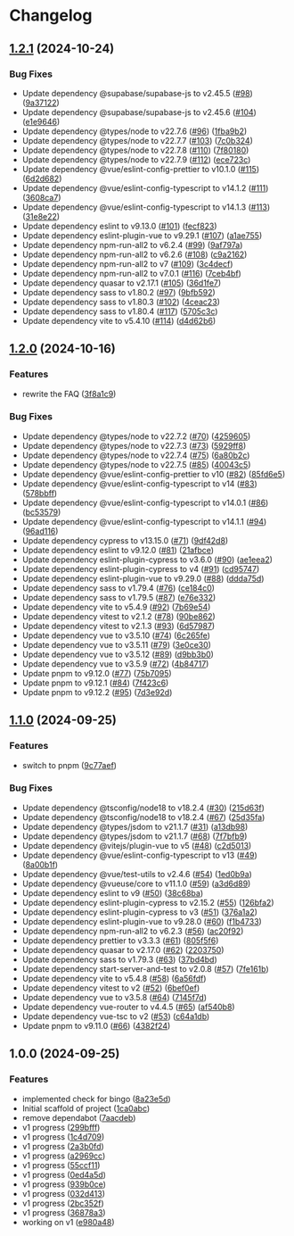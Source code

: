 # Changelog

## [1.2.1](https://github.com/PhyberApex/LobbyBinghoe/compare/v1.2.0...v1.2.1) (2024-10-24)


### Bug Fixes

* Update dependency @supabase/supabase-js to v2.45.5 ([#98](https://github.com/PhyberApex/LobbyBinghoe/issues/98)) ([9a37122](https://github.com/PhyberApex/LobbyBinghoe/commit/9a371227d1530497c563fc2e57f733ce46e4e303))
* Update dependency @supabase/supabase-js to v2.45.6 ([#104](https://github.com/PhyberApex/LobbyBinghoe/issues/104)) ([e1e9646](https://github.com/PhyberApex/LobbyBinghoe/commit/e1e96469a942252a16b5718de687414579be4d94))
* Update dependency @types/node to v22.7.6 ([#96](https://github.com/PhyberApex/LobbyBinghoe/issues/96)) ([1fba9b2](https://github.com/PhyberApex/LobbyBinghoe/commit/1fba9b23f6e8607a92c207f1b91a54ec89a9176d))
* Update dependency @types/node to v22.7.7 ([#103](https://github.com/PhyberApex/LobbyBinghoe/issues/103)) ([7c0b324](https://github.com/PhyberApex/LobbyBinghoe/commit/7c0b3243a25fce4302bac87c52490d6119c5ec79))
* Update dependency @types/node to v22.7.8 ([#110](https://github.com/PhyberApex/LobbyBinghoe/issues/110)) ([7f80180](https://github.com/PhyberApex/LobbyBinghoe/commit/7f80180b1be11d8f9cb18f07892fa594c4811163))
* Update dependency @types/node to v22.7.9 ([#112](https://github.com/PhyberApex/LobbyBinghoe/issues/112)) ([ece723c](https://github.com/PhyberApex/LobbyBinghoe/commit/ece723cc67a37583d7e1d3e45770248f7acd66d3))
* Update dependency @vue/eslint-config-prettier to v10.1.0 ([#115](https://github.com/PhyberApex/LobbyBinghoe/issues/115)) ([6d2d682](https://github.com/PhyberApex/LobbyBinghoe/commit/6d2d68204a1f42eb0fe0de5d93dc0cdd2b7fe9c0))
* Update dependency @vue/eslint-config-typescript to v14.1.2 ([#111](https://github.com/PhyberApex/LobbyBinghoe/issues/111)) ([3608ca7](https://github.com/PhyberApex/LobbyBinghoe/commit/3608ca76088ded9781a56de2889a1601a208c590))
* Update dependency @vue/eslint-config-typescript to v14.1.3 ([#113](https://github.com/PhyberApex/LobbyBinghoe/issues/113)) ([31e8e22](https://github.com/PhyberApex/LobbyBinghoe/commit/31e8e224d31d86abb7e2a62e73ec412df3ba6edf))
* Update dependency eslint to v9.13.0 ([#101](https://github.com/PhyberApex/LobbyBinghoe/issues/101)) ([fecf823](https://github.com/PhyberApex/LobbyBinghoe/commit/fecf823e4a6df0ea7ba9b72f99f28c670977f3e6))
* Update dependency eslint-plugin-vue to v9.29.1 ([#107](https://github.com/PhyberApex/LobbyBinghoe/issues/107)) ([a1ae755](https://github.com/PhyberApex/LobbyBinghoe/commit/a1ae755f1e569ac62eeb33d67722291452791c31))
* Update dependency npm-run-all2 to v6.2.4 ([#99](https://github.com/PhyberApex/LobbyBinghoe/issues/99)) ([9af797a](https://github.com/PhyberApex/LobbyBinghoe/commit/9af797a3fd02e48087a054875a570612204c20d9))
* Update dependency npm-run-all2 to v6.2.6 ([#108](https://github.com/PhyberApex/LobbyBinghoe/issues/108)) ([c9a2162](https://github.com/PhyberApex/LobbyBinghoe/commit/c9a21621cd121d67ed5d08e58cb9d9ed4fd7a0e7))
* Update dependency npm-run-all2 to v7 ([#109](https://github.com/PhyberApex/LobbyBinghoe/issues/109)) ([3c4decf](https://github.com/PhyberApex/LobbyBinghoe/commit/3c4decfc6e8476feed96da14666ec7b8ce01a18a))
* Update dependency npm-run-all2 to v7.0.1 ([#116](https://github.com/PhyberApex/LobbyBinghoe/issues/116)) ([7ceb4bf](https://github.com/PhyberApex/LobbyBinghoe/commit/7ceb4bf31925db5b977e14d7c8a80a8dee31ad92))
* Update dependency quasar to v2.17.1 ([#105](https://github.com/PhyberApex/LobbyBinghoe/issues/105)) ([36d1fe7](https://github.com/PhyberApex/LobbyBinghoe/commit/36d1fe72fda4b3e0589983ba8cefff5325306bb5))
* Update dependency sass to v1.80.2 ([#97](https://github.com/PhyberApex/LobbyBinghoe/issues/97)) ([9bfb592](https://github.com/PhyberApex/LobbyBinghoe/commit/9bfb59254ce2aef0162785dec21ebe9ca55fc84e))
* Update dependency sass to v1.80.3 ([#102](https://github.com/PhyberApex/LobbyBinghoe/issues/102)) ([4ceac23](https://github.com/PhyberApex/LobbyBinghoe/commit/4ceac23d4ad9144c857c45514426474db91d368c))
* Update dependency sass to v1.80.4 ([#117](https://github.com/PhyberApex/LobbyBinghoe/issues/117)) ([5705c3c](https://github.com/PhyberApex/LobbyBinghoe/commit/5705c3c422b567a1a629c2bf5a34ec60ab7f76c5))
* Update dependency vite to v5.4.10 ([#114](https://github.com/PhyberApex/LobbyBinghoe/issues/114)) ([d4d62b6](https://github.com/PhyberApex/LobbyBinghoe/commit/d4d62b60117184ea85890428596c3fb3b75a45fb))

## [1.2.0](https://github.com/PhyberApex/LobbyBinghoe/compare/v1.1.0...v1.2.0) (2024-10-16)


### Features

* rewrite the FAQ ([3f8a1c9](https://github.com/PhyberApex/LobbyBinghoe/commit/3f8a1c99b2537c757a2aa640d908400115bab6d6))


### Bug Fixes

* Update dependency @types/node to v22.7.2 ([#70](https://github.com/PhyberApex/LobbyBinghoe/issues/70)) ([4259605](https://github.com/PhyberApex/LobbyBinghoe/commit/4259605a084253ec62e770c175039f522c1edd0c))
* Update dependency @types/node to v22.7.3 ([#73](https://github.com/PhyberApex/LobbyBinghoe/issues/73)) ([5929ff8](https://github.com/PhyberApex/LobbyBinghoe/commit/5929ff835d214c8c4928391eb8394562d8648c4f))
* Update dependency @types/node to v22.7.4 ([#75](https://github.com/PhyberApex/LobbyBinghoe/issues/75)) ([6a80b2c](https://github.com/PhyberApex/LobbyBinghoe/commit/6a80b2c02f7df31f1a4a20ee76afc95fe3cac705))
* Update dependency @types/node to v22.7.5 ([#85](https://github.com/PhyberApex/LobbyBinghoe/issues/85)) ([40043c5](https://github.com/PhyberApex/LobbyBinghoe/commit/40043c5b1e3091bbb7ab9af41ecfea32ee192b56))
* Update dependency @vue/eslint-config-prettier to v10 ([#82](https://github.com/PhyberApex/LobbyBinghoe/issues/82)) ([85fd6e5](https://github.com/PhyberApex/LobbyBinghoe/commit/85fd6e5b79cf23a61e4eb6508358bd51ce8377cb))
* Update dependency @vue/eslint-config-typescript to v14 ([#83](https://github.com/PhyberApex/LobbyBinghoe/issues/83)) ([578bbff](https://github.com/PhyberApex/LobbyBinghoe/commit/578bbff356a778dc13f84bea2db08d6182f51f30))
* Update dependency @vue/eslint-config-typescript to v14.0.1 ([#86](https://github.com/PhyberApex/LobbyBinghoe/issues/86)) ([bc53579](https://github.com/PhyberApex/LobbyBinghoe/commit/bc53579e8cc4678a09c3696da956a7cd5bee0fdd))
* Update dependency @vue/eslint-config-typescript to v14.1.1 ([#94](https://github.com/PhyberApex/LobbyBinghoe/issues/94)) ([96ad116](https://github.com/PhyberApex/LobbyBinghoe/commit/96ad1168135f2b1cfe5e6f0446bf572f5e720ccc))
* Update dependency cypress to v13.15.0 ([#71](https://github.com/PhyberApex/LobbyBinghoe/issues/71)) ([9df42d8](https://github.com/PhyberApex/LobbyBinghoe/commit/9df42d8411833efb8167cde0962ccb8888609a74))
* Update dependency eslint to v9.12.0 ([#81](https://github.com/PhyberApex/LobbyBinghoe/issues/81)) ([21afbce](https://github.com/PhyberApex/LobbyBinghoe/commit/21afbced6e4eed457a8014a90c643505ec052ddb))
* Update dependency eslint-plugin-cypress to v3.6.0 ([#90](https://github.com/PhyberApex/LobbyBinghoe/issues/90)) ([ae1eea2](https://github.com/PhyberApex/LobbyBinghoe/commit/ae1eea260593e31be4d34de01989e2769f30f5fe))
* Update dependency eslint-plugin-cypress to v4 ([#91](https://github.com/PhyberApex/LobbyBinghoe/issues/91)) ([cd95747](https://github.com/PhyberApex/LobbyBinghoe/commit/cd957479646047d49c02bf91552eefdef1ab908c))
* Update dependency eslint-plugin-vue to v9.29.0 ([#88](https://github.com/PhyberApex/LobbyBinghoe/issues/88)) ([ddda75d](https://github.com/PhyberApex/LobbyBinghoe/commit/ddda75d046c53afa088befa562eb56d34cef1c6b))
* Update dependency sass to v1.79.4 ([#76](https://github.com/PhyberApex/LobbyBinghoe/issues/76)) ([ce184c0](https://github.com/PhyberApex/LobbyBinghoe/commit/ce184c0f227d8809da55ebaeed63d4eb77055b3b))
* Update dependency sass to v1.79.5 ([#87](https://github.com/PhyberApex/LobbyBinghoe/issues/87)) ([e76e332](https://github.com/PhyberApex/LobbyBinghoe/commit/e76e33286165703630de4d08f4d91673ae59cb08))
* Update dependency vite to v5.4.9 ([#92](https://github.com/PhyberApex/LobbyBinghoe/issues/92)) ([7b69e54](https://github.com/PhyberApex/LobbyBinghoe/commit/7b69e54140ae1b55251cbb6da1698b80bf8e8c33))
* Update dependency vitest to v2.1.2 ([#78](https://github.com/PhyberApex/LobbyBinghoe/issues/78)) ([90be862](https://github.com/PhyberApex/LobbyBinghoe/commit/90be862fd9427dc70f288c4b18383a68f82c467f))
* Update dependency vitest to v2.1.3 ([#93](https://github.com/PhyberApex/LobbyBinghoe/issues/93)) ([6d57987](https://github.com/PhyberApex/LobbyBinghoe/commit/6d57987f81ae51581b808fc5c52c62d1394dc36a))
* Update dependency vue to v3.5.10 ([#74](https://github.com/PhyberApex/LobbyBinghoe/issues/74)) ([6c265fe](https://github.com/PhyberApex/LobbyBinghoe/commit/6c265febee86961367883a58e1e9e61600b73732))
* Update dependency vue to v3.5.11 ([#79](https://github.com/PhyberApex/LobbyBinghoe/issues/79)) ([3e0ce30](https://github.com/PhyberApex/LobbyBinghoe/commit/3e0ce30d277a22a935e61680d5961443e99b4aa2))
* Update dependency vue to v3.5.12 ([#89](https://github.com/PhyberApex/LobbyBinghoe/issues/89)) ([d9bb3b0](https://github.com/PhyberApex/LobbyBinghoe/commit/d9bb3b0b7f4c6dc1b0054db42fa4577c475454c7))
* Update dependency vue to v3.5.9 ([#72](https://github.com/PhyberApex/LobbyBinghoe/issues/72)) ([4b84717](https://github.com/PhyberApex/LobbyBinghoe/commit/4b847173a4a0db3017b81ccbd32ce5b919c3c9d2))
* Update pnpm to v9.12.0 ([#77](https://github.com/PhyberApex/LobbyBinghoe/issues/77)) ([75b7095](https://github.com/PhyberApex/LobbyBinghoe/commit/75b7095f7e6399566a3401284826bb3d3d120639))
* Update pnpm to v9.12.1 ([#84](https://github.com/PhyberApex/LobbyBinghoe/issues/84)) ([7f423c6](https://github.com/PhyberApex/LobbyBinghoe/commit/7f423c6909a9d92120e14a046d663c95817185b1))
* Update pnpm to v9.12.2 ([#95](https://github.com/PhyberApex/LobbyBinghoe/issues/95)) ([7d3e92d](https://github.com/PhyberApex/LobbyBinghoe/commit/7d3e92d5c653d8a3e5d326c89c28b7fa2017358c))

## [1.1.0](https://github.com/PhyberApex/LobbyBinghoe/compare/v1.0.0...v1.1.0) (2024-09-25)


### Features

* switch to pnpm ([9c77aef](https://github.com/PhyberApex/LobbyBinghoe/commit/9c77aefc23c2532dad61f30810b73746fa716abe))


### Bug Fixes

* Update dependency @tsconfig/node18 to v18.2.4 ([#30](https://github.com/PhyberApex/LobbyBinghoe/issues/30)) ([215d63f](https://github.com/PhyberApex/LobbyBinghoe/commit/215d63faecf19efb46b3b552f5a256c1e1f406a9))
* Update dependency @tsconfig/node18 to v18.2.4 ([#67](https://github.com/PhyberApex/LobbyBinghoe/issues/67)) ([25d35fa](https://github.com/PhyberApex/LobbyBinghoe/commit/25d35fa7800bb57c2e73ea57f533daeda1eaf506))
* Update dependency @types/jsdom to v21.1.7 ([#31](https://github.com/PhyberApex/LobbyBinghoe/issues/31)) ([a13db98](https://github.com/PhyberApex/LobbyBinghoe/commit/a13db983ec927961817ad7cc6eb5b2dd5043d0ce))
* Update dependency @types/jsdom to v21.1.7 ([#68](https://github.com/PhyberApex/LobbyBinghoe/issues/68)) ([7f7bfb9](https://github.com/PhyberApex/LobbyBinghoe/commit/7f7bfb9eefede0b4616181484a87829ad946b02c))
* Update dependency @vitejs/plugin-vue to v5 ([#48](https://github.com/PhyberApex/LobbyBinghoe/issues/48)) ([c2d5013](https://github.com/PhyberApex/LobbyBinghoe/commit/c2d5013e97c647ab916da63abd272de3ed72568c))
* Update dependency @vue/eslint-config-typescript to v13 ([#49](https://github.com/PhyberApex/LobbyBinghoe/issues/49)) ([8a00b1f](https://github.com/PhyberApex/LobbyBinghoe/commit/8a00b1f40bcd46e1eacec874bfb3bb1d959941fe))
* Update dependency @vue/test-utils to v2.4.6 ([#54](https://github.com/PhyberApex/LobbyBinghoe/issues/54)) ([1ed0b9a](https://github.com/PhyberApex/LobbyBinghoe/commit/1ed0b9a2ad3fdfafeca9de4d21cd7c70fa5726ca))
* Update dependency @vueuse/core to v11.1.0 ([#59](https://github.com/PhyberApex/LobbyBinghoe/issues/59)) ([a3d6d89](https://github.com/PhyberApex/LobbyBinghoe/commit/a3d6d89c86732bda1ca6b11efd063729d2a6950f))
* Update dependency eslint to v9 ([#50](https://github.com/PhyberApex/LobbyBinghoe/issues/50)) ([38c68ba](https://github.com/PhyberApex/LobbyBinghoe/commit/38c68ba7ea4dfc91b84b5ceb9a88fccc9aa3d601))
* Update dependency eslint-plugin-cypress to v2.15.2 ([#55](https://github.com/PhyberApex/LobbyBinghoe/issues/55)) ([126bfa2](https://github.com/PhyberApex/LobbyBinghoe/commit/126bfa20998c71afabca98112b32809688425e26))
* Update dependency eslint-plugin-cypress to v3 ([#51](https://github.com/PhyberApex/LobbyBinghoe/issues/51)) ([376a1a2](https://github.com/PhyberApex/LobbyBinghoe/commit/376a1a2a2f743c94d30ee1e0a87b537f1aced449))
* Update dependency eslint-plugin-vue to v9.28.0 ([#60](https://github.com/PhyberApex/LobbyBinghoe/issues/60)) ([f1b4733](https://github.com/PhyberApex/LobbyBinghoe/commit/f1b47330b29d2260b2dc4ae26f3e81f216ae5a7f))
* Update dependency npm-run-all2 to v6.2.3 ([#56](https://github.com/PhyberApex/LobbyBinghoe/issues/56)) ([ac20f92](https://github.com/PhyberApex/LobbyBinghoe/commit/ac20f9247e225f63ee72c7cc3cb8f18b5a042281))
* Update dependency prettier to v3.3.3 ([#61](https://github.com/PhyberApex/LobbyBinghoe/issues/61)) ([805f5f6](https://github.com/PhyberApex/LobbyBinghoe/commit/805f5f673136f6ce346a475dd89dca0084472510))
* Update dependency quasar to v2.17.0 ([#62](https://github.com/PhyberApex/LobbyBinghoe/issues/62)) ([2203750](https://github.com/PhyberApex/LobbyBinghoe/commit/2203750c9c223621085b4beaf203f9217d5e6b26))
* Update dependency sass to v1.79.3 ([#63](https://github.com/PhyberApex/LobbyBinghoe/issues/63)) ([37bd4bd](https://github.com/PhyberApex/LobbyBinghoe/commit/37bd4bd56cb0714a8ca49f7cf8f90f43cefd913d))
* Update dependency start-server-and-test to v2.0.8 ([#57](https://github.com/PhyberApex/LobbyBinghoe/issues/57)) ([7fe161b](https://github.com/PhyberApex/LobbyBinghoe/commit/7fe161bb354c34495d2409017d932b5613430043))
* Update dependency vite to v5.4.8 ([#58](https://github.com/PhyberApex/LobbyBinghoe/issues/58)) ([6a56fdf](https://github.com/PhyberApex/LobbyBinghoe/commit/6a56fdfef4c20b5df7a51b357354b84059e08934))
* Update dependency vitest to v2 ([#52](https://github.com/PhyberApex/LobbyBinghoe/issues/52)) ([6bef0ef](https://github.com/PhyberApex/LobbyBinghoe/commit/6bef0efabd258f5caa2c71979e9636ea8b0212ca))
* Update dependency vue to v3.5.8 ([#64](https://github.com/PhyberApex/LobbyBinghoe/issues/64)) ([7145f7d](https://github.com/PhyberApex/LobbyBinghoe/commit/7145f7d7ef2475c129885a082c85c217fe0f7a5e))
* Update dependency vue-router to v4.4.5 ([#65](https://github.com/PhyberApex/LobbyBinghoe/issues/65)) ([af540b8](https://github.com/PhyberApex/LobbyBinghoe/commit/af540b83991f460396c35ec8b80456863537bb1e))
* Update dependency vue-tsc to v2 ([#53](https://github.com/PhyberApex/LobbyBinghoe/issues/53)) ([c64a1db](https://github.com/PhyberApex/LobbyBinghoe/commit/c64a1dbc0100d44b0617a7e5a74519ed25a8dba1))
* Update pnpm to v9.11.0 ([#66](https://github.com/PhyberApex/LobbyBinghoe/issues/66)) ([4382f24](https://github.com/PhyberApex/LobbyBinghoe/commit/4382f24f0e06c11f18516617f4b651ad966e8649))

## 1.0.0 (2024-09-25)


### Features

* implemented check for bingo ([8a23e5d](https://github.com/PhyberApex/LobbyBinghoe/commit/8a23e5dd87769445ac8c0edb1f5e76a46c8d0660))
* Initial scaffold of project ([1ca0abc](https://github.com/PhyberApex/LobbyBinghoe/commit/1ca0abcc9db93cd1cecc633c1b4fe4ede5ef980a))
* remove dependabot ([7aacdeb](https://github.com/PhyberApex/LobbyBinghoe/commit/7aacdeb5ba9dc711d6ae44f4f134c2c4b9d95f62))
* v1 progress ([299bfff](https://github.com/PhyberApex/LobbyBinghoe/commit/299bfff2d431b55d85236e6ce7cccf1549318d9d))
* v1 progress ([1c4d709](https://github.com/PhyberApex/LobbyBinghoe/commit/1c4d7096284a5c1a7bb2c78d650700f4e878cc1b))
* v1 progress ([2a3b0fd](https://github.com/PhyberApex/LobbyBinghoe/commit/2a3b0fd37a1a3d9addfb03b46428e721e2e619c7))
* v1 progress ([a2969cc](https://github.com/PhyberApex/LobbyBinghoe/commit/a2969cc710e265b0681c21d1f742731be2aa9e1a))
* v1 progress ([55ccf11](https://github.com/PhyberApex/LobbyBinghoe/commit/55ccf1104af498cdc3d17967846517f00c4865b3))
* v1 progress ([0ed4a5d](https://github.com/PhyberApex/LobbyBinghoe/commit/0ed4a5d9d85c297d46af5b2b09b82bc1464ef00d))
* v1 progress ([939b0ce](https://github.com/PhyberApex/LobbyBinghoe/commit/939b0ce217ea74a8d7b6e53568a0b8fb53ffaabd))
* v1 progress ([032d413](https://github.com/PhyberApex/LobbyBinghoe/commit/032d413775fb8fd0f0961557253193f0e424616d))
* v1 progress ([2bc352f](https://github.com/PhyberApex/LobbyBinghoe/commit/2bc352fef296101d3d8f92b61feb3a6c40a1c419))
* v1 progress ([36878a3](https://github.com/PhyberApex/LobbyBinghoe/commit/36878a32a366ef125fd66750b83f1edb85f88ecb))
* working on v1 ([e980a48](https://github.com/PhyberApex/LobbyBinghoe/commit/e980a484eab923b8f08dd42432abfc3db713c9bd))
